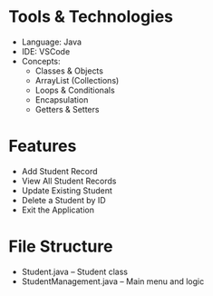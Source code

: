 # Tools & Technologies
- Language: Java
- IDE: VSCode
- Concepts: 
  - Classes & Objects
  - ArrayList (Collections)
  - Loops & Conditionals
  - Encapsulation
  - Getters & Setters

# Features
-  Add Student Record
-  View All Student Records
-  Update Existing Student
-  Delete a Student by ID
-  Exit the Application

# File Structure
- Student.java – Student class
- StudentManagement.java – Main menu and logic
